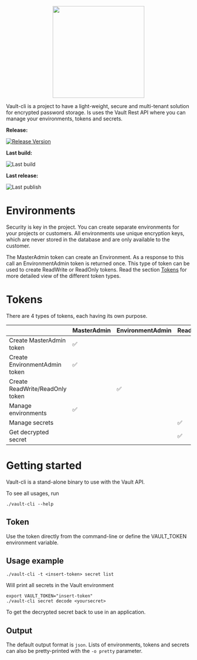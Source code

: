 <div style="text-align: center">
<img src="https://cdn.previder.io/vault/logo.png" width="250" alt=""/>
</div>

Vault-cli is a project to have a light-weight, secure and multi-tenant solution for encrypted password storage. Is uses the Vault Rest API where you can manage your environments, tokens and secrets.

**Release:**

[![Release Version](https://img.shields.io/github/v/release/gkwmiddelkamp/vault?label=vault)](https://github.com/previder/vault-cli/releases/latest)

**Last build:**

![Last build](https://github.com/previder/vault-cli/actions/workflows/go.yml/badge.svg)

**Last release:**

![Last publish](https://github.com/previder/vault-cli/actions/workflows/goreleaser.yml/badge.svg)

# Environments
Security is key in the project. You can create separate environments for your projects or customers. All environments use unique encryption keys, which are never stored in the database and are only available to the customer.

The MasterAdmin token can create an Environment. As a response to this call an EnvironmentAdmin token is returned once. This type of token can be used to create ReadWrite or ReadOnly tokens. Read the section [Tokens](#Tokens) for more detailed view of the different token types.

# Tokens
There are 4 types of tokens, each having its own purpose.

|                                  | MasterAdmin   	 | EnvironmentAdmin  	 | ReadWrite  	 | ReadOnly   	 |
|----------------------------------|-----------------|---------------------|--------------|--------------|
| Create MasterAdmin token	        | 	     ✅         | 	                   | 	            | 	            |
| Create EnvironmentAdmin token	   | 	 ✅              | 	                   | 	            | 	            |
| Create ReadWrite/ReadOnly token	 | 	               | 	      ✅            | 	            | 	            |
| Manage environments              | 	     ✅          | 	                   | 	            | 	            |
| Manage secrets	                  | 	               | 	                   | 	  ✅          | 	            |
| Get decrypted secret             | 	               | 	                   | 	   ✅         | 	    ✅        |


# Getting started
Vault-cli is a stand-alone binary to use with the Vault API. 

To see all usages, run
```shell
./vault-cli --help
```

## Token
Use the token directly from the command-line or define the VAULT_TOKEN environment variable.

## Usage example
```shell
./vault-cli -t <insert-token> secret list
```
Will print all secrets in the Vault environment

```shell
export VAULT_TOKEN="insert-token"
./vault-cli secret decode <yoursecret>
```
To get the decrypted secret back to use in an application.

## Output
The default output format is `json`. Lists of environments, tokens and secrets can also be pretty-printed with the `-o pretty` parameter.
